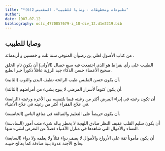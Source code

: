 ```yaml
---
title: "*مطبوعات ومخطوطات : وصايا للطبيب*. المقتبس 2(6)"
author: 
date: 1907-07-12
bibliography: oclc_4770057679-i_18-div_12.d1e2219.bib
---
```




##  وصايا للطبيب 


 من كتاب الأصول لعلي بن رضوأن المتوفى سنة  ثلث  و  خمسين  و  أربعمائة  . 

 الطبيب على رأي بقراط هو الذي اجتمعت فيه  سبع  خصال (الأولى) أن يكون تام الخلق صحيح الأعضاء حسن الذكاء جيد الرؤية عأقلاً ذكوراً خير الطبع. 

 (الثانية) أن يكون حسن الملبس طيب الرائحة نظيف البدن والثوب. 

 (الثالثة) أن يكون كتوماً لأسرار المرضى لا يبوح بشيء من أمراضهم. 

 (الرابعة) أن تكون رغبته في إبراء المرض أكثر من رغبته فيما يلتمسه من الأجرة ورغبته في علاج الفقراء أكثر من رغيته في علاج الأغنياء. 

 (الخامسة) أن يكون حريصاً على التعليم والمبالغة في منافع الناس. 

 (السادسة) أن يكون سليم القلب عفيف النظر صادق اللهجة لا يخطر بباله شيء منت أمور   النساء والأموال التي شاهدها في منازل الأغنياء فضلاً عن التعرض لشيء منها. 

 (السابعة) أن يكون مأموناً ثقة على الأرواح والأموال لا يصف دواء قتلاً ولا يعلمه ولا دواء يعالج الأجنة عدوة بنية صادقة كما يعالج حبيبه.  
